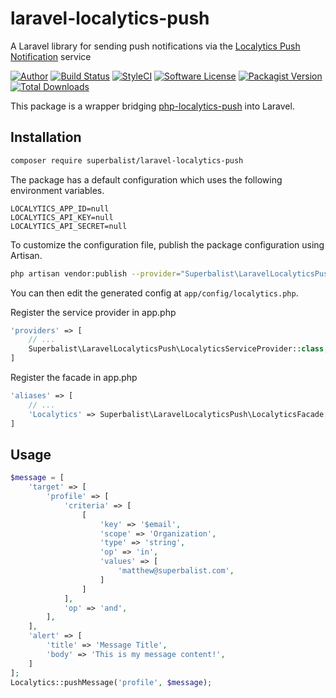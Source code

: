 # laravel-localytics-push

A Laravel library for sending push notifications via the [Localytics Push Notification](https://www.localytics.com/features/push-messaging/) service

[![Author](http://img.shields.io/badge/author-@superbalist-blue.svg?style=flat-square)](https://twitter.com/superbalist)
[![Build Status](https://img.shields.io/travis/Superbalist/laravel-localytics-push/master.svg?style=flat-square)](https://travis-ci.org/Superbalist/laravel-localytics-push)
[![StyleCI](https://styleci.io/repos/71336060/shield?branch=master)](https://styleci.io/repos/71336060)
[![Software License](https://img.shields.io/badge/license-MIT-brightgreen.svg?style=flat-square)](LICENSE)
[![Packagist Version](https://img.shields.io/packagist/v/superbalist/laravel-localytics-push.svg?style=flat-square)](https://packagist.org/packages/superbalist/laravel-localytics-push)
[![Total Downloads](https://img.shields.io/packagist/dt/superbalist/laravel-localytics-push.svg?style=flat-square)](https://packagist.org/packages/superbalist/laravel-localytics-push)

This package is a wrapper bridging [php-localytics-push](https://github.com/Superbalist/php-localytics-push) into Laravel.

## Installation

```bash
composer require superbalist/laravel-localytics-push
```

The package has a default configuration which uses the following environment variables.
```
LOCALYTICS_APP_ID=null
LOCALYTICS_API_KEY=null
LOCALYTICS_API_SECRET=null
```

To customize the configuration file, publish the package configuration using Artisan.
```bash
php artisan vendor:publish --provider="Superbalist\LaravelLocalyticsPush\LocalyticsServiceProvider"
```

You can then edit the generated config at `app/config/localytics.php`.

Register the service provider in app.php
```php
'providers' => [
    // ...
    Superbalist\LaravelLocalyticsPush\LocalyticsServiceProvider::class,
]
```

Register the facade in app.php
```php
'aliases' => [
    // ...
    'Localytics' => Superbalist\LaravelLocalyticsPush\LocalyticsFacade::class,
]
```

## Usage

```php
$message = [
    'target' => [
        'profile' => [
            'criteria' => [
                [
                    'key' => '$email',
                    'scope' => 'Organization',
                    'type' => 'string',
                    'op' => 'in',
                    'values' => [
                        'matthew@superbalist.com',
                    ]
                ]
            ],
            'op' => 'and',
        ],
    ],
    'alert' => [
        'title' => 'Message Title',
        'body' => 'This is my message content!',
    ]
];
Localytics::pushMessage('profile', $message);
```
